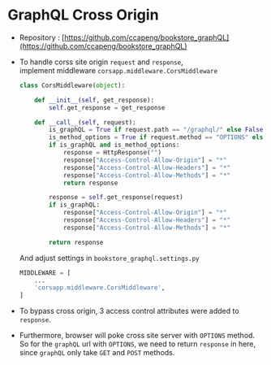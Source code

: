 # GraphQL Cross Origin

- Repository : 
	[https://github.com/ccapeng/bookstore_graphQL](https://github.com/ccapeng/bookstore_graphQL)

- To handle corss site origin `request` and `response`,  
	implement middleware `corsapp.middleware.CorsMiddleware`

	```python
	class CorsMiddleware(object):

		def __init__(self, get_response):
			self.get_response = get_response

		def __call__(self, request):
			is_graphQL = True if request.path == "/graphql/" else False
			is_method_options = True if request.method == "OPTIONS" else False
			if is_graphQL and is_method_options:
				response = HttpResponse("")
				response["Access-Control-Allow-Origin"] = "*"
				response["Access-Control-Allow-Headers"] = "*"
				response["Access-Control-Allow-Methods"] = "*"
				return response

			response = self.get_response(request)
			if is_graphQL:
				response["Access-Control-Allow-Origin"] = "*"
				response["Access-Control-Allow-Headers"] = "*"
				response["Access-Control-Allow-Methods"] = "*"

			return response
	```
	
	And adjust settings in `bookstore_graphql.settings.py`
	``` python
	MIDDLEWARE = [
		...
		'corsapp.middleware.CorsMiddleware',
	]
	```
	
- To bypass cross origin, 3 access control attributes were added to `response`.

- Furthermore, browser will poke cross site server with `OPTIONS` method.  
	So for the `graphQL` url with `OPTIONS`, we need to return `response` in here,  
	since `graphQL` only take `GET` and `POST` methods.
